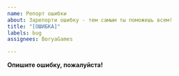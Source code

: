 ```yaml
---
name: Репорт ошибки
about: Зарепорти ошибку - тем самым ты поможешь всем!
title: "[ОШИБКА]"
labels: bug
assignees: BoryaGames

---
```


**Опишите ошибку, пожалуйста!**
